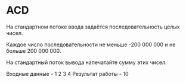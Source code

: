 # ACD
На стандартном потоке ввода задаётся последовательность целых чисел.

Каждое число последовательности не меньше -200 000 000 и не больше 200 000 000.

На стандартный поток вывода напечатайте сумму этих чисел.

Входные данные - 1 2 3 4 
Результат работы - 10
